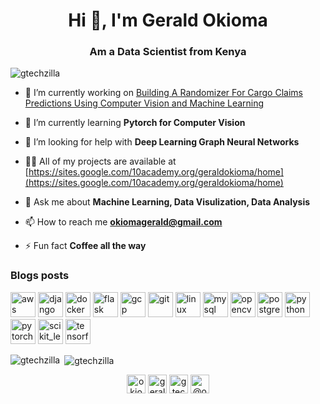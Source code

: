 <h1 align="center">Hi 👋, I'm Gerald Okioma</h1>
<h3 align="center">Am a Data Scientist from Kenya</h3>

<p align="left"> <img src="https://komarev.com/ghpvc/?username=gtechzilla" alt="gtechzilla" /> </p>

- 🔭 I’m currently working on [Building A Randomizer For Cargo Claims Predictions Using Computer Vision and Machine Learning](https://omdena.com/challenges/ai-cargo-claims/)

- 🌱 I’m currently learning **Pytorch for Computer Vision**

- 🤝 I’m looking for help with **Deep Learning Graph Neural Networks**

- 👨‍💻 All of my projects are available at [https://sites.google.com/10academy.org/geraldokioma/home](https://sites.google.com/10academy.org/geraldokioma/home)

- 💬 Ask me about **Machine Learning, Data Visulization, Data Analysis**

- 📫 How to reach me **okiomagerald@gmail.com**

- ⚡ Fun fact **Coffee all the way**

### Blogs posts
<!-- BLOG-POST-LIST:START -->
<!-- BLOG-POST-LIST:END -->

<p align="left"><img src="https://devicons.github.io/devicon/devicon.git/icons/amazonwebservices/amazonwebservices-original-wordmark.svg" alt="aws" width="40" height="40"/> <img src="https://devicons.github.io/devicon/devicon.git/icons/django/django-original.svg" alt="django" width="40" height="40"/> <img src="https://devicons.github.io/devicon/devicon.git/icons/docker/docker-original-wordmark.svg" alt="docker" width="40" height="40"/> <img src="https://www.vectorlogo.zone/logos/pocoo_flask/pocoo_flask-icon.svg" alt="flask" width="40" height="40"/> <img src="https://www.vectorlogo.zone/logos/google_cloud/google_cloud-icon.svg" alt="gcp" width="40" height="40"/> <img src="https://www.vectorlogo.zone/logos/git-scm/git-scm-icon.svg" alt="git" width="40" height="40"/> <img src="https://devicons.github.io/devicon/devicon.git/icons/linux/linux-original.svg" alt="linux" width="40" height="40"/> <img src="https://devicons.github.io/devicon/devicon.git/icons/mysql/mysql-original-wordmark.svg" alt="mysql" width="40" height="40"/> <img src="https://www.vectorlogo.zone/logos/opencv/opencv-icon.svg" alt="opencv" width="40" height="40"/> <img src="https://devicons.github.io/devicon/devicon.git/icons/postgresql/postgresql-original-wordmark.svg" alt="postgresql" width="40" height="40"/> <img src="https://devicons.github.io/devicon/devicon.git/icons/python/python-original.svg" alt="python" width="40" height="40"/> <img src="https://www.vectorlogo.zone/logos/pytorch/pytorch-icon.svg" alt="pytorch" width="40" height="40"/> <img src="https://upload.wikimedia.org/wikipedia/commons/0/05/Scikit_learn_logo_small.svg" alt="scikit_learn" width="40" height="40"/> <img src="https://www.vectorlogo.zone/logos/tensorflow/tensorflow-icon.svg" alt="tensorflow" width="40" height="40"/></p>

<p><img align="left" src="https://github-readme-stats.vercel.app/api/top-langs/?username=gtechzilla&layout=compact" alt="gtechzilla" /></p>

<p>&nbsp;<img align="center" src="https://github-readme-stats.vercel.app/api?username=gtechzilla&show_icons=true" alt="gtechzilla" /></p>

<p align="center">
<a href="https://twitter.com/okiomagerald" target="blank"><img align="center" src="https://cdn.jsdelivr.net/npm/simple-icons@3.0.1/icons/twitter.svg" alt="okiomagerald" height="30" width="30" /></a>
<a href="https://linkedin.com/in/gerald okioma" target="blank"><img align="center" src="https://cdn.jsdelivr.net/npm/simple-icons@3.0.1/icons/linkedin.svg" alt="gerald okioma" height="30" width="30" /></a>
<a href="https://kaggle.com/gtechzilla" target="blank"><img align="center" src="https://cdn.jsdelivr.net/npm/simple-icons@3.0.1/icons/kaggle.svg" alt="gtechzilla" height="30" width="30" /></a>
<a href="https://medium.com/@okiomagerald" target="blank"><img align="center" src="https://cdn.jsdelivr.net/npm/simple-icons@3.0.1/icons/medium.svg" alt="@okiomagerald" height="30" width="30" /></a>
</p>
